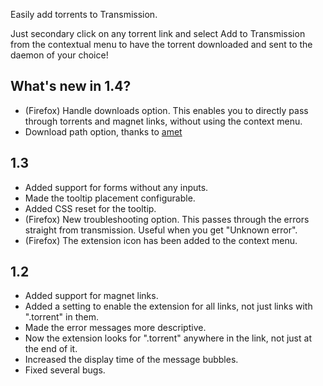 Easily add torrents to Transmission.

Just secondary click on any torrent link and select Add to Transmission from the contextual menu to have the torrent downloaded and sent to the daemon of your choice!

What's new in 1.4?
------------------
* (Firefox) Handle downloads option. This enables you to directly pass through torrents and magnet links, without using the context menu.
* Download path option, thanks to [amet](https://github.com/zanmato/Add-to-Transmission/pull/6)

1.3
------------------
* Added support for forms without any inputs.
* Made the tooltip placement configurable.
* Added CSS reset for the tooltip.
* (Firefox) New troubleshooting option. This passes through the errors straight from transmission. Useful when you get "Unknown error".
* (Firefox) The extension icon has been added to the context menu.

1.2
------------------
* Added support for magnet links.
* Added a setting to enable the extension for all links, not just links with ".torrent" in them.
* Made the error messages more descriptive.
* Now the extension looks for ".torrent" anywhere in the link, not just at the end of it.
* Increased the display time of the message bubbles.
* Fixed several bugs.
